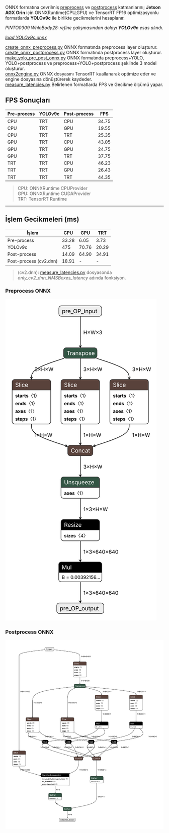 ONNX formatına çevrilmiş [preprocess](create_onnx_preprocess.py) ve [postprocess](create_onnx_postprocess.py) katmanlarını; **Jetson AGX Orin** için ONNXRuntime(CPU,GPU) ve TensorRT FP16 optimizasyonlu formatlarda **YOLOv9c** ile birlikte gecikmelerini hesaplanır.

*PINTO0309 WhloBody28-refine çalışmasından dolayı **YOLOv9c** esas alındı.*

*[load YOLOv9c.onnx](https://drive.google.com/drive/folders/1Y4fIZ2RIcwwvMGylCMhVJTgsWY8OH8LE?usp=drive_link)*

[create_onnx_preprocess.py](create_onnx_preprocess.py) ONNX formatında preprocess layer oluşturur.\
[create_onnx_postprocess.py](create_onnx_postprocess.py) ONNX formatında postprocess layer oluşturur.\
[make_yolo_pre_post_onnx.py](make_yolo_pre_post_onnx.py) ONNX formatında preprocess+YOLO, YOLO+postprocess ve preprocess+YOLO+postprocess şeklinde 3 model oluşturur.\
[onnx2engine.py](onnx2engine.py) ONNX dosyasını TensorRT kuallanarak optimize eder ve engine dosyasına dönüştürerek kaydeder.\
[measure_latencies.py](measure_latencies.py) Belirlenen formatlarda FPS ve Gecikme ölçümü yapar.


## FPS Sonuçları

| Pre-process | YOLOv9c | Post-process  | FPS    |
|-------------|---------|---------------|--------|
| CPU         | TRT     | CPU           | 34.75  |
| CPU         | TRT     | GPU           | 19.55  |
| CPU         | TRT     | TRT           | 25.35  |
| GPU         | TRT     | CPU           | 43.05  |
| GPU         | TRT     | GPU           | 24.75  |
| GPU         | TRT     | TRT           | 37.75  |
| TRT         | TRT     | CPU           | 46.23  |
| TRT         | TRT     | GPU           | 26.43  |
| TRT         | TRT     | TRT           | 44.35  |

> CPU: ONNXRuntime CPUProvider\
> GPU: ONNXRuntime CUDAProvider\
> TRT: TensorRT Runtime
---

## İşlem Gecikmeleri (ms)

| İşlem                    | CPU   | GPU   | TRT    |
|--------------------------|-------|-------|--------|
| Pre-process              | 33.28 | 6.05  | 3.73   |
| YOLOv9c                  | 475   | 70.76 | 20.29  |
| Post-process             | 14.09 | 64.90 | 34.91  |
| Post-process (cv2.dnn)   | 18.91 |   -   |   -    |


> (cv2.dnn): [measure_latencies.py](measure_latencies.py) dosyasonda *only_cv2_dnn_NMSBoxes_latency* adında fonksiyon.

### Preprocess ONNX
![assests/pre_process.onnx.png](assests/pre_process.onnx.svg)

### Postprocess ONNX
![assests/post_process.onnx.svg](assests/post_process.onnx.svg)
